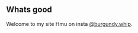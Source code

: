 ## Whats good

Welcome to my site
Hmu on insta [@burgundy.whip](https://www.instagram.com/burgundy.whip/?hl=en).

